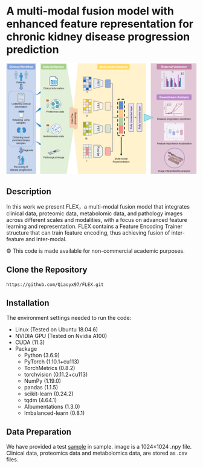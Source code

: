 # A multi-modal fusion model with enhanced feature representation for chronic kidney disease progression prediction 
 <img src="https://github.com/Qiaoyx97/FLEX/blob/main/pipeline.png" width="600" />

## Description
In this work we present FLEX，a multi-modal fusion model that integrates clinical data, proteomic data, metabolomic data, and pathology images across different scales and modalities, with a focus on advanced feature learning and representation. FLEX contains a Feature Encoding Trainer structure that can train feature encoding, thus achieving fusion of inter-feature and inter-modal. 

© This code is made available for non-commercial academic purposes.

## Clone the Repository
```
https://github.com/Qiaoyx97/FLEX.git
```

## Installation
The environment settings needed to run the code:
- Linux (Tested on Ubuntu 18.04.6)
- NVIDIA GPU (Tested on Nvidia A100)
- CUDA (11.3)
- Package
    - Python (3.6.9)
    - PyTorch (1.10.1+cu113)
    - TorchMetrics (0.8.2)
    - torchvision (0.11.2+cu113)
    - NumPy (1.19.0)
    - pandas (1.1.5)
    - scikit-learn (0.24.2)
    - tqdm (4.64.1)
    - Albumentations (1.3.0)
    - Imbalanced-learn (0.8.1)
 
 ## Data Preparation
We have provided a test [sample](https://github.com/Qiaoyx97/FLEX/tree/main/sample) in sample. image is a 1024×1024 .npy file. Clinical data, proteomics data and metabolomics data, are stored as .csv files.

